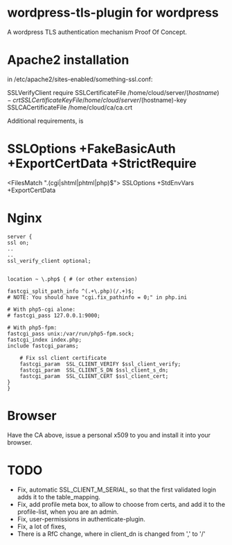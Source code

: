 # wordpress-tls-plugin for wordpress
 A wordpress TLS authentication mechanism Proof Of Concept.

# Apache2 installation
 in /etc/apache2/sites-enabled/something-ssl.conf:

 SSLVerifyClient require
 SSLCertificateFile    /home/cloud/server/$(hostname)-crt
 SSLCertificateKeyFile /home/cloud/server/$(hostname)-key
 SSLCACertificateFile /home/cloud/ca/ca.crt

 Additional requirements, is

 # SSLOptions +FakeBasicAuth +ExportCertData +StrictRequire
 <FilesMatch "\.(cgi|shtml|phtml|php)$">
	SSLOptions +StdEnvVars +ExportCertData
 </FilesMatch>

# Nginx

    server {
    ssl on;
    ..
    ..
    ssl_verify_client optional;


    location ~ \.php$ { # (or other extension)

	fastcgi_split_path_info ^(.+\.php)(/.+)$;
	# NOTE: You should have "cgi.fix_pathinfo = 0;" in php.ini
	
	# With php5-cgi alone:
	# fastcgi_pass 127.0.0.1:9000;

	# With php5-fpm:
	fastcgi_pass unix:/var/run/php5-fpm.sock;
	fastcgi_index index.php;
	include fastcgi_params;

        # Fix ssl client certificate
        fastcgi_param  SSL_CLIENT_VERIFY $ssl_client_verify;
        fastcgi_param  SSL_CLIENT_S_DN $ssl_client_s_dn;
        fastcgi_param  SSL_CLIENT_CERT $ssl_client_cert;
    }
    } 


# Browser
 Have the CA above, issue a personal x509 to you and install it into your browser.

# TODO
 * Fix, automatic SSL_CLIENT_M_SERIAL, so that the first validated login adds it to the table_mapping.
 * Fix, add profile meta box, to allow to choose from certs, and add it to the profile-list, when you are an admin.
 * Fix, user-permissions in authenticate-plugin.
 * Fix, a lot of fixes, 
 * There is a RfC change, where in client_dn is changed from ',' to '/'


